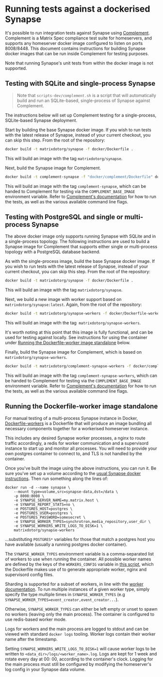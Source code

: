 # Running tests against a dockerised Synapse

It's possible to run integration tests against Synapse
using [Complement](https://github.com/matrix-org/complement). Complement is a Matrix Spec
compliance test suite for homeservers, and supports any homeserver docker image configured
to listen on ports 8008/8448. This document contains instructions for building Synapse
docker images that can be run inside Complement for testing purposes.

Note that running Synapse's unit tests from within the docker image is not supported.

## Testing with SQLite and single-process Synapse

> Note that `scripts-dev/complement.sh` is a script that will automatically build
> and run an SQLite-based, single-process of Synapse against Complement.

The instructions below will set up Complement testing for a single-process,
SQLite-based Synapse deployment.

Start by building the base Synapse docker image. If you wish to run tests with the latest
release of Synapse, instead of your current checkout, you can skip this step. From the
root of the repository:

```sh
docker build -t matrixdotorg/synapse -f docker/Dockerfile .
```

This will build an image with the tag `matrixdotorg/synapse`.

Next, build the Synapse image for Complement.

```sh
docker build -t complement-synapse -f "docker/complement/Dockerfile" docker/complement
```

This will build an image with the tag `complement-synapse`, which can be handed to
Complement for testing via the `COMPLEMENT_BASE_IMAGE` environment variable. Refer to
[Complement's documentation](https://github.com/matrix-org/complement/#running) for
how to run the tests, as well as the various available command line flags.

## Testing with PostgreSQL and single or multi-process Synapse

The above docker image only supports running Synapse with SQLite and in a
single-process topology. The following instructions are used to build a Synapse image for
Complement that supports either single or multi-process topology with a PostgreSQL
database backend.

As with the single-process image, build the base Synapse docker image. If you wish to run
tests with the latest release of Synapse, instead of your current checkout, you can skip
this step. From the root of the repository:

```sh
docker build -t matrixdotorg/synapse -f docker/Dockerfile .
```

This will build an image with the tag `matrixdotorg/synapse`.

Next, we build a new image with worker support based on `matrixdotorg/synapse:latest`.
Again, from the root of the repository:

```sh
docker build -t matrixdotorg/synapse-workers -f docker/Dockerfile-workers .
```

This will build an image with the tag` matrixdotorg/synapse-workers`.

It's worth noting at this point that this image is fully functional, and
can be used for testing against locally. See instructions for using the container
under
[Running the Dockerfile-worker image standalone](#running-the-dockerfile-worker-image-standalone)
below.

Finally, build the Synapse image for Complement, which is based on
`matrixdotorg/synapse-workers`.

```sh
docker build -t matrixdotorg/complement-synapse-workers -f docker/complement/SynapseWorkers.Dockerfile docker/complement
```

This will build an image with the tag `complement-synapse-workers`, which can be handed to
Complement for testing via the `COMPLEMENT_BASE_IMAGE` environment variable. Refer to
[Complement's documentation](https://github.com/matrix-org/complement/#running) for
how to run the tests, as well as the various available command line flags.

## Running the Dockerfile-worker image standalone

For manual testing of a multi-process Synapse instance in Docker,
[Dockerfile-workers](Dockerfile-workers) is a Dockerfile that will produce an image
bundling all necessary components together for a workerised homeserver instance.

This includes any desired Synapse worker processes, a nginx to route traffic accordingly,
a redis for worker communication and a supervisord instance to start up and monitor all
processes. You will need to provide your own postgres container to connect to, and TLS
is not handled by the container.

Once you've built the image using the above instructions, you can run it. Be sure
you've set up a volume according to the [usual Synapse docker instructions](README.md).
Then run something along the lines of:

```
docker run -d --name synapse \
    --mount type=volume,src=synapse-data,dst=/data \
    -p 8008:8008 \
    -e SYNAPSE_SERVER_NAME=my.matrix.host \
    -e SYNAPSE_REPORT_STATS=no \
    -e POSTGRES_HOST=postgres \
    -e POSTGRES_USER=postgres \
    -e POSTGRES_PASSWORD=somesecret \
    -e SYNAPSE_WORKER_TYPES=synchrotron,media_repository,user_dir \
    -e SYNAPSE_WORKERS_WRITE_LOGS_TO_DISK=1 \
    matrixdotorg/synapse-workers
```

...substituting `POSTGRES*` variables for those that match a postgres host you have
available (usually a running postgres docker container).

The `SYNAPSE_WORKER_TYPES` environment variable is a comma-separated list of workers to
use when running the container. All possible worker names are defined by the keys of the
`WORKERS_CONFIG` variable in [this script](configure_workers_and_start.py), which the
Dockerfile makes use of to generate appropriate worker, nginx and supervisord config
files.

Sharding is supported for a subset of workers, in line with the
[worker documentation](../docs/workers.md). To run multiple instances of a given worker
type, simply specify the type multiple times in `SYNAPSE_WORKER_TYPES`
(e.g `SYNAPSE_WORKER_TYPES=event_creator,event_creator...`).

Otherwise, `SYNAPSE_WORKER_TYPES` can either be left empty or unset to spawn no workers
(leaving only the main process). The container is configured to use redis-based worker
mode.

Logs for workers and the main process are logged to stdout and can be viewed with
standard `docker logs` tooling. Worker logs contain their worker name
after the timestamp.

Setting `SYNAPSE_WORKERS_WRITE_LOGS_TO_DISK=1` will cause worker logs to be written to
`<data_dir>/logs/<worker_name>.log`. Logs are kept for 1 week and rotate every day at 00:
00, according to the container's clock. Logging for the main process must still be
configured by modifying the homeserver's log config in your Synapse data volume.
